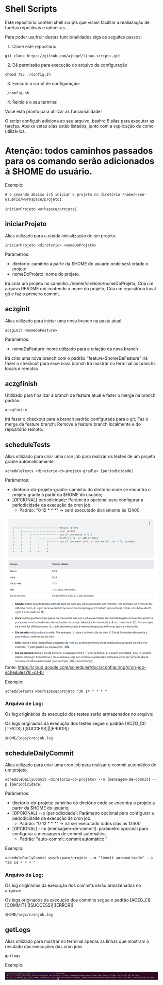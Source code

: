# Shell Scripts

Este repositório contém shell scripts que visam facilitar a realiazação de tarefas repetitivas e rotineiras.

Para poder usufruir destas funcionalidades siga os seguites passos:

1. Clone este repositório

```
git clone https://github.com/ajhopf/linux-scripts.git
```

2. Dê permissão para execução do arquivo de configuração

```
chmod 755 ./config.sh
```

3. Execute o script de configuração:

```
./config.sh
```

4. Reinicie o seu terminal

Você está pronto para utilizar as funcionalidade!

O script config.sh adiciona ao seu arquivo .bashrc 5 alias para executar as tarefas. Abaixo estes alias estão listados,
junto com a explicação de como utilizá-los.

# Atenção: todos caminhos passados para os comando serão adicionados à $HOME do usuário.

Exemplo: 

```
# o comando abaixo irá iniciar o projeto no diretório /home/<seu-usuario/workspace/projeto1

iniciarProjeto workspace/projeto1 
```

## iniciarProjeto

Alias utilizado para a rápida inicialização de um projeto.

```
iniciarProjeto <diretorio> <nomeDoProjeto>
```

Parâmetros:
* diretorio: caminho a partir da $HOME do usuário onde será criado o projeto
* nomeDoProjeto: nome do projeto.

Irá criar um projeto no caminho: /home/<seu-usuario>/diretorio/nomeDoProjeto;
Cria um arquivo README.md contendo o nome do projeto;
Cria um repositório local git e faz o primeiro commit.

## aczginit

Alias utilizado para iniciar uma nova branch na pasta atual

```
aczginit <nomeDaFeature>
```

Parâmetros:
* nomeDaFeature: nome utilizado para a criação da nova branch

Irá criar uma nova branch com o padrão "feature-$nomeDaFeature"
Irá fazer o checkout para esse nova branch
Irá mostrar no terminal as branchs locais e remotas

## aczgfinish

Utilizado para finalizar a branch de feature atual e fazer o merge na branch padrão.

```
aczgfinish 
```

Irá fazer o checkout para a branch padrão configurada para o git;
Faz o merge da feature branch;
Remove a feature branch localmente e do repositório remoto.

## scheduleTests

Alias utilizado para criar uma cron job para realizar os testes de um projeto gradle automaticamente.

```
scheduleTests <diretorio-do-projeto-gradle> [periodicidade]
```

Parâmetros:
* diretorio-do-projeto-gradle: caminho do diretório onde se encontra o projeto gradle a partir da $HOME do usuário;
* [OPCIONAL] periodicidade: Parâmetro opcional para configurar a periodicidade da execução da cron job.
  * Padrão: "0 12 * * *" -> será executado diariamente às 12h00.

![img.png](assets/img.png)
fonte: https://cloud.google.com/scheduler/docs/configuring/cron-job-schedules?hl=pt-br

Exemplo:

```angular2html
scheduleTests wosrkspace/projeto "30 14 * * * "
```


### Arquivo de Log:

Os log originários da execução dos testes serão armazenados no arquivo:

Os logs originados da execução dos testes segue o padrão [ACZG_CI] [TESTS] ([SUCCESS]||[ERROR])

```
$HOME/logs/cronjob.log
```

## scheduleDailyCommit

Alias utilizado para criar uma cron job para realizar o commit automático de um projeto.

```angular2html
scheduleDailyCommit <diretorio-do-projeto> --m [mensagem-de-commit] --p [periodicidade]
```

Parâmetros:

* diretorio-do-projeto: caminho do diretório onde se encontra o projeto a partir da $HOME do usuário;
* [OPCIONAL] --p (periodicidade): Parâmetro opcional para configurar a periodicidade da execução da cron job.
  * Padrão: "0 13 * * *" -> irá ser executado todos dias as 13h00
* [OPCIONAL] --m (mensagem-de-commit): parâmetro opcional para configurar a mensagem de commit automática.
  * Padrão: "auto-commit: commit automático."


Exemplo:

```angular2html
scheduleDailyCommit wosrkspace/projeto --m "Commit automatizado" --p "30 14 * * * "
```

### Arquivo de Log:

Os log originários da execução dos commits serão armazenados no arquivo:

Os logs originados da execução dos commits segue o padrão [ACZG_CI] [COMMIT] ([SUCCESS]||[ERROR])

```
$HOME/logs/cronjob.log
```

## getLogs

Alias utilizado para mostrar no terminal apenas as linhas que mostram o resutado das execuções das cron jobs

```angular2html
getLogs
```

Exemplo:

![img_1.png](assets/img_1.png)